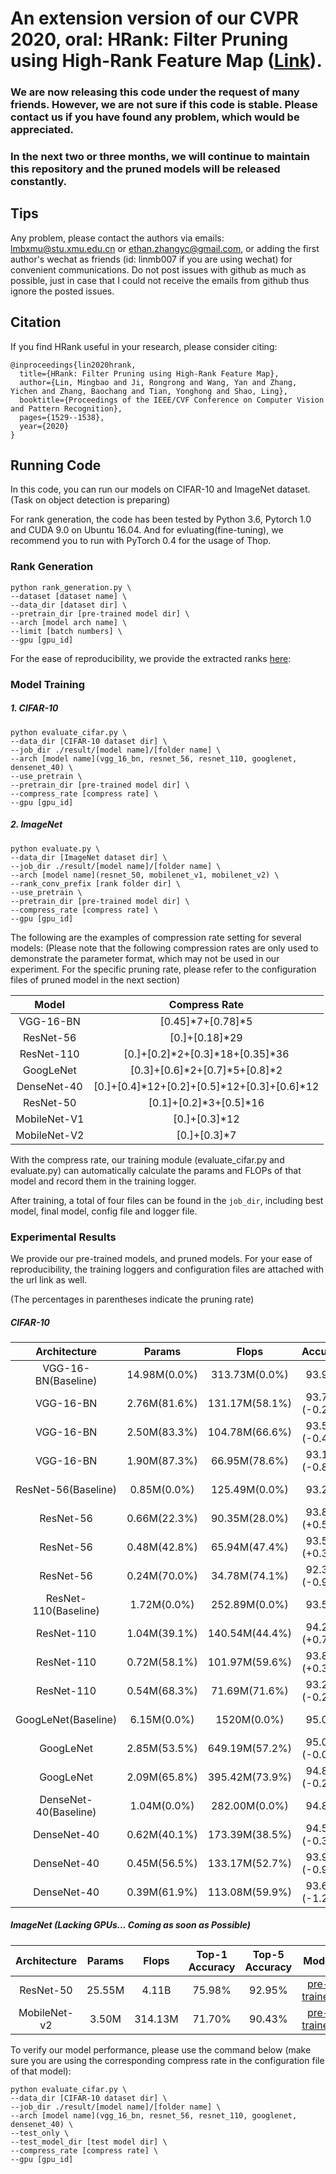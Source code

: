 # An extension version of our CVPR 2020, oral: HRank: Filter Pruning using High-Rank Feature Map ([Link](https://128.84.21.199/abs/2002.10179)).

### We are now releasing this code under the request of many friends. However, we are not sure if this code is stable. Please contact us if you have found any problem, which would be appreciated.

### In the next two or three months, we will continue to maintain this repository and the pruned models will be released constantly. 

## Tips

Any problem, please contact the authors via emails: lmbxmu@stu.xmu.edu.cn or ethan.zhangyc@gmail.com, or adding the first author's wechat as friends (id: linmb007 if you are using wechat) for convenient communications. Do not post issues with github as much as possible, just in case that I could not receive the emails from github thus ignore the posted issues.


## Citation
If you find HRank useful in your research, please consider citing:

```
@inproceedings{lin2020hrank,
  title={HRank: Filter Pruning using High-Rank Feature Map},
  author={Lin, Mingbao and Ji, Rongrong and Wang, Yan and Zhang, Yichen and Zhang, Baochang and Tian, Yonghong and Shao, Ling},
  booktitle={Proceedings of the IEEE/CVF Conference on Computer Vision and Pattern Recognition},
  pages={1529--1538},
  year={2020}
}
```

## Running Code

In this code, you can run our models on CIFAR-10 and ImageNet dataset. (Task on object detection is preparing)

For rank generation, the code has been tested by Python 3.6, Pytorch 1.0 and CUDA 9.0 on Ubuntu 16.04. And for evluating(fine-tuning), we recommend you to run with PyTorch 0.4 for the usage of Thop.


### Rank Generation

```shell
python rank_generation.py \
--dataset [dataset name] \
--data_dir [dataset dir] \
--pretrain_dir [pre-trained model dir] \
--arch [model arch name] \
--limit [batch numbers] \
--gpu [gpu_id]

```
For the ease of reproducibility, we provide the extracted ranks [here](https://drive.google.com/drive/folders/1kwOFEtmUw6jwk_qNpLydwUjlouuexd5R?usp=sharing):


### Model Training

##### 1. CIFAR-10

```shell
python evaluate_cifar.py \
--data_dir [CIFAR-10 dataset dir] \
--job_dir ./result/[model name]/[folder name] \
--arch [model name](vgg_16_bn, resnet_56, resnet_110, googlenet, densenet_40) \
--use_pretrain \
--pretrain_dir [pre-trained model dir] \
--compress_rate [compress rate] \
--gpu [gpu_id]
```

##### 2. ImageNet

```shell
python evaluate.py \
--data_dir [ImageNet dataset dir] \
--job_dir ./result/[model name]/[folder name] \
--arch [model name](resnet_50, mobilenet_v1, mobilenet_v2) \
--rank_conv_prefix [rank folder dir] \
--use_pretrain \
--pretrain_dir [pre-trained model dir] \
--compress_rate [compress rate] \
--gpu [gpu_id]
```

The following are the examples of compression rate setting for several models: 
(Please note that the following compression rates are only used to demonstrate the parameter format, which may not be used in our experiment. For the specific pruning rate, please refer to the configuration files of pruned model in the next section)

|  Model      | Compress Rate |
|:-------------:|:-------------------------:|
| VGG-16-BN | [0.45]\*7+[0.78]\*5 | 
| ResNet-56 | [0.]+[0.18]\*29 | 
| ResNet-110 | [0.]+[0.2]\*2+[0.3]\*18+[0.35]\*36 | 
| GoogLeNet | [0.3]+[0.6]\*2+[0.7]\*5+[0.8]\*2 | 
| DenseNet-40 | [0.]+[0.4]\*12+[0.2]+[0.5]\*12+[0.3]+[0.6]\*12 | 
| ResNet-50 | [0.1]+[0.2]\*3+[0.5]\*16 | 
| MobileNet-V1 | [0.]+[0.3]\*12 | 
| MobileNet-V2 | [0.]+[0.3]*7 | 

With the compress rate, our training module (evaluate_cifar.py and evaluate.py) can automatically calculate the params and FLOPs of that model and record them  in the training logger.

After training, a total of four files can be found in the `job_dir`, including best model, final model, config file and logger file.

### Experimental Results

We provide our pre-trained models, and pruned models. For your ease of reproducibility, the training loggers and configuration files are attached with the url link as well.

(The percentages in parentheses indicate the pruning rate)

##### CIFAR-10

| Architecture | Params        | Flops          |  Accuracy | Model                                              |
|:----------:|:-------------:|:--------------:|:--------:|:------------------------------------------------------------:|
| VGG-16-BN(Baseline)      | 14.98M(0.0%) | 313.73M(0.0%) | 93.96%   | [pre-trained](https://drive.google.com/open?id=1i3ifLh70y1nb8d4mazNzyC4I27jQcHrE) |
| VGG-16-BN      | 2.76M(81.6%) | 131.17M(58.1%) | 93.73%(-0.23%)   | [pruned](https://drive.google.com/drive/folders/1iTfZt6bWN9RsoYYv9JHOia0EOEB5vxSp?usp=sharing) |
| VGG-16-BN      | 2.50M(83.3%) | 104.78M(66.6%) | 93.56%(-0.40%)    | [pruned](https://drive.google.com/drive/folders/1guvmJ97al7dDE7pQ2gcYMpG4ASQyu2rK?usp=sharing) |
| VGG-16-BN      | 1.90M(87.3%) | 66.95M(78.6%) | 93.10%(-0.86%)    | [pruned](https://drive.google.com/drive/folders/1NWssBVcGJs_d72B89A7vdIzhaDC0zvUX?usp=sharing) |
| ResNet-56(Baseline)   | 0.85M(0.0%) | 125.49M(0.0%) |  93.26%   |  [pre-trained](https://drive.google.com/open?id=1f1iSGvYFjSKIvzTko4fXFCbS-8dw556T)
| ResNet-56   | 0.66M(22.3%) | 90.35M(28.0%) |  93.85%(+0.59%)   | [pruned](https://drive.google.com/drive/folders/1sfArXzP1iKtBjGMjXXL7GpcgNPjBjRjy?usp=sharing) |
| ResNet-56   | 0.48M(42.8%) | 65.94M(47.4%) | 93.57%(+0.31%)   | [pruned](https://drive.google.com/drive/folders/12Z21U0eUOQSRHde0Nk7TUwgt0i8gCpTm?usp=sharing) |
| ResNet-56   | 0.24M(70.0%) | 34.78M(74.1%) | 92.32%(-0.94%)  | [pruned](https://drive.google.com/drive/folders/1Pkyhi5PQRHTXE4eDMyJ3nYTNUIZYP5xy?usp=sharing) |
| ResNet-110(Baseline)   | 1.72M(0.0%) | 252.89M(0.0%) |  93.50%   |  [pre-trained](https://drive.google.com/open?id=1uENM3S5D_IKvXB26b1BFwMzUpkOoA26m)
| ResNet-110   | 1.04M(39.1%) | 140.54M(44.4%) |  94.20%(+0.70%)   | [pruned](https://drive.google.com/drive/folders/1Cci2so27VsEJRhwJ01HbN963L1tumB74?usp=sharing) |
| ResNet-110   | 0.72M(58.1%) | 101.97M(59.6%) |  93.81%(+0.31%)   | [pruned](https://drive.google.com/drive/folders/1poMhEDjWOn1UWjMkMz43ORVRdygxDg83?usp=sharing) |
| ResNet-110   | 0.54M(68.3%) | 71.69M(71.6%) |  93.23%(-0.27%)   | [pruned](https://drive.google.com/drive/folders/1pR6v1fC2tbzsXP_RqDe05Af8J42q1EgO?usp=sharing) |
| GoogLeNet(Baseline)  | 6.15M(0.0%) | 1520M(0.0%) | 95.05%   |   [pre-trained](https://drive.google.com/open?id=1rYMazSyMbWwkCGCLvofNKwl58W6mmg5c)
| GoogLeNet  | 2.85M(53.5%) | 649.19M(57.2%) | 95.04%(-0.01%)   | [pruned](https://drive.google.com/drive/folders/1fcoRYP3lxSXxBsZtjl8tEJIKZKebJhEC?usp=sharing) |
| GoogLeNet  | 2.09M(65.8%) | 395.42M(73.9%) | 94.82%(-0.23%)   | [pruned](https://drive.google.com/drive/folders/1QKs2yM0ApsrRr1Tya7kpXfc-B5a4PDXK?usp=sharing) |
| DenseNet-40(Baseline)  | 1.04M(0.0%) | 282.00M(0.0%) | 94.81%   | [pre-trained](https://drive.google.com/open?id=12rInJ0YpGwZd_k76jctQwrfzPubsfrZH)
| DenseNet-40  | 0.62M(40.1%) | 173.39M(38.5%) | 94.51%(-0.30%)   | [pruned](https://drive.google.com/drive/folders/1gCOD7MCyjqY7JYKD_WzznRQN-A85kEqk?usp=sharing) |
| DenseNet-40  | 0.45M(56.5%) | 133.17M(52.7%) | 93.91%(-0.90%)   | [pruned](https://drive.google.com/drive/folders/1s7iuIGKR19-z7fqL54BlszplMmojAP7s?usp=sharing) |
| DenseNet-40  | 0.39M(61.9%) | 113.08M(59.9%) | 93.66%(-1.21%)   | [pruned](https://drive.google.com/drive/folders/14bP40bwViUIy38z_x0isdLYnXIsO0S2H?usp=sharing) |


##### ImageNet (Lacking GPUs... Coming as soon as Possible)
| Architecture | Params        | Flops      | Top-1 Accuracy | Top-5 Accuracy | Model |
|:----------:|:-------------:|:--------------:|:--------:|:------------------:|:------------------------------------------------------------:|
| ResNet-50  |       25.55M          |      4.11B      |     75.98%      |       92.95%         | [pre-trained](https://drive.google.com/open?id=1OYpVB84BMU0y-KU7PdEPhbHwODmFvPbB)|
| MobileNet-v2|      3.50M           |       314.13M     |       71.70%         |      90.43%          |  [pre-trained](https://drive.google.com/file/d/16YAmYG9u9NB6ztyzSz6e21qSKcr9AT6e/view?usp=sharing)  |


To verify our model performance, please use the command below (make sure you are using the corresponding compress rate in the configuration file of that model):

```shell
python evaluate_cifar.py \
--data_dir [CIFAR-10 dataset dir] \
--job_dir ./result/[model name]/[folder name] \
--arch [model name](vgg_16_bn, resnet_56, resnet_110, googlenet, densenet_40) \
--test_only \
--test_model_dir [test model dir] \
--compress_rate [compress rate] \
--gpu [gpu_id]
```

